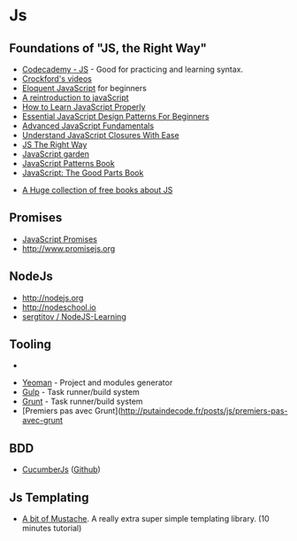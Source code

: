 # Js

## Foundations of "JS, the Right Way"

- [Codecademy - JS](http://www.codecademy.com/tracks/javascript) - Good for practicing and learning syntax.
- [Crockford's videos](http://yuiblog.com/crockford/)
- [Eloquent JavaScript](http://eloquentjavascript.net/) for beginners
- [A reintroduction to javaScript](https://developer.mozilla.org/fr/docs/Web/JavaScript/Une_r%C3%A9introduction_%C3%A0_JavaScript)
- [How to Learn JavaScript Properly](http://javascriptissexy.com/how-to-learn-javascript-properly)
- [Essential JavaScript Design Patterns For Beginners](http://www.addyosmani.com/resources/essentialjsdesignpatterns/book/)
- [Advanced JavaScript Fundamentals](http://blog.buymeasoda.com/advanced-javascript-fundamentals/)
- [Understand JavaScript Closures With Ease](http://javascriptissexy.com/understand-javascript-closures-with-ease/)
- [JS The Right Way](http://braziljs.github.io/js-the-right-way/)
- [JavaScript garden](http://bonsaiden.github.com/JavaScript-Garden/)
- [JavaScript Patterns Book](http://oreilly.com/catalog/9780596806767)
- [JavaScript: The Good Parts Book](http://oreilly.com/catalog/9780596517748/)
* [A Huge collection of free books about JS](http://jsbooks.revolunet.com)

## Promises

- [JavaScript Promises](http://www.html5rocks.com/en/tutorials/es6/promises/) 
- http://www.promisejs.org

## NodeJs

* http://nodejs.org
* http://nodeschool.io
* [sergtitov / NodeJS-Learning](https://github.com/sergtitov/NodeJS-Learning/blob/master/README.md)

## Tooling

* 
- [Yeoman](http://yeoman.io) - Project and modules generator
- [Gulp](http://gulpjs.com) - Task runner/build system
- [Grunt](http://gruntjs.com) - Task runner/build system
- [Premiers pas avec Grunt](http://putaindecode.fr/posts/js/premiers-pas-avec-grunt

## BDD

* [CucumberJs](http://flippinawesome.org/2014/01/27/bdd-in-javascript-with-cucumberjs/?utm_source=javascriptweekly&utm_medium=email) ([Github](https://github.com/cucumber/cucumber-js))

## Js Templating

* [A bit of Mustache](http://coenraets.org/blog/2011/12/tutorial-html-templates-with-mustache-js). A really extra super simple templating library. (10 minutes tutorial)
